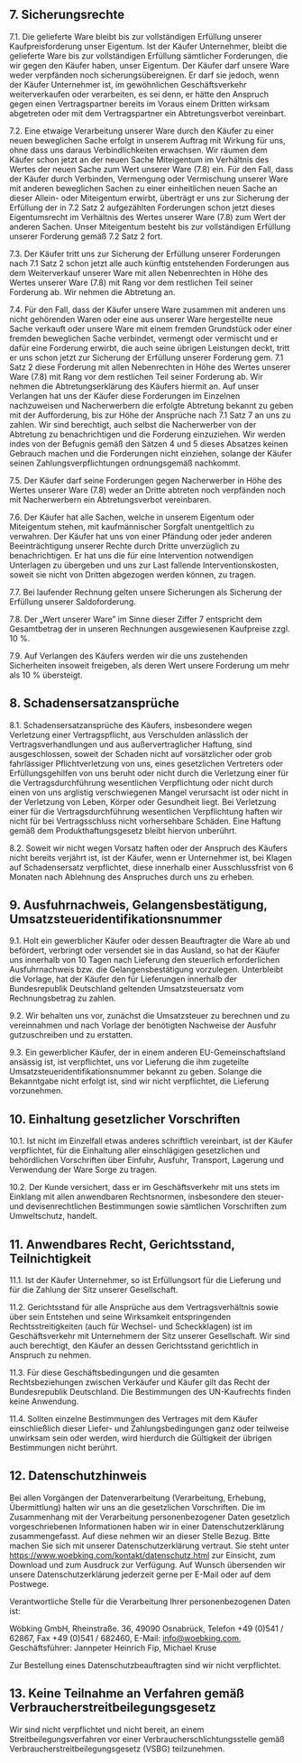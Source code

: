 ## 7. Sicherungsrechte

7.1. Die gelieferte Ware bleibt bis zur vollständigen Erfüllung unserer Kaufpreisforderung unser Eigentum. Ist der Käufer Unternehmer, bleibt die gelieferte Ware bis zur vollständigen Erfüllung sämtlicher Forderungen, die wir gegen den Käufer haben, unser Eigentum. Der Käufer darf unsere Ware weder verpfänden noch sicherungsübereignen. Er darf sie jedoch, wenn der Käufer Unternehmer ist, im gewöhnlichen Geschäftsverkehr weiterverkaufen oder verarbeiten, es sei denn, er hätte den Anspruch gegen einen Vertragspartner bereits im Voraus einem Dritten wirksam abgetreten oder mit dem Vertragspartner ein Abtretungsverbot vereinbart.

7.2. Eine etwaige Verarbeitung unserer Ware durch den Käufer zu einer neuen beweglichen Sache erfolgt in unserem Auftrag mit Wirkung für uns, ohne dass uns daraus Verbindlichkeiten erwachsen. Wir räumen dem Käufer schon jetzt an der neuen Sache Miteigentum im Verhältnis des Wertes der neuen Sache zum Wert unserer Ware (7.8) ein. Für den Fall, dass der Käufer durch Verbinden, Vermengung oder Vermischung unserer Ware mit anderen beweglichen Sachen zu einer einheitlichen neuen Sache an dieser Allein- oder Miteigentum erwirbt, überträgt er uns zur Sicherung der Erfüllung der in 7.2 Satz 2 aufgezählten Forderungen schon jetzt dieses Eigentumsrecht im Verhältnis des Wertes unserer Ware (7.8) zum Wert der anderen Sachen. Unser Miteigentum besteht bis zur vollständigen Erfüllung unserer Forderung gemäß 7.2 Satz 2 fort.

7.3. Der Käufer tritt uns zur Sicherung der Erfüllung unserer Forderungen nach 7.1 Satz 2 schon jetzt alle auch künftig entstehenden Forderungen aus dem Weiterverkauf unserer Ware mit allen Nebenrechten in Höhe des Wertes unserer Ware (7.8) mit Rang vor dem restlichen Teil seiner Forderung ab. Wir nehmen die Abtretung an.

7.4. Für den Fall, dass der Käufer unsere Ware zusammen mit anderen uns nicht gehörenden Waren oder eine aus unserer Ware hergestellte neue Sache verkauft oder unsere Ware mit einem fremden Grundstück oder einer fremden beweglichen Sache verbindet, vermengt oder vermischt und er dafür eine Forderung erwirbt, die auch seine übrigen Leistungen deckt, tritt er uns schon jetzt zur Sicherung der Erfüllung unserer Forderung gem. 7.1 Satz 2 diese Forderung mit allen Nebenrechten in Höhe des Wertes unserer Ware (7.8) mit Rang vor dem restlichen Teil seiner Forderung ab. Wir nehmen die Abtretungserklärung des Käufers hiermit an. Auf unser Verlangen hat uns der Käufer diese Forderungen im Einzelnen nachzuweisen und Nacherwerbern die erfolgte Abtretung bekannt zu geben mit der Aufforderung, bis zur Höhe der Ansprüche nach 7.1 Satz 7 an uns zu zahlen. Wir sind berechtigt, auch selbst die Nacherwerber von der Abtretung zu benachrichtigen und die Forderung einzuziehen. Wir werden indes von der Befugnis gemäß den Sätzen 4 und 5 dieses Absatzes keinen Gebrauch machen und die Forderungen nicht einziehen, solange der Käufer seinen Zahlungsverpflichtungen ordnungsgemäß nachkommt.

7.5. Der Käufer darf seine Forderungen gegen Nacherwerber in Höhe des Wertes unserer Ware (7.8) weder an Dritte abtreten noch verpfänden noch mit Nacherwerbern ein Abtretungsverbot vereinbaren.

7.6. Der Käufer hat alle Sachen, welche in unserem Eigentum oder Miteigentum stehen, mit kaufmännischer Sorgfalt unentgeltlich zu verwahren. Der Käufer hat uns von einer Pfändung oder jeder anderen Beeinträchtigung unserer Rechte durch Dritte unverzüglich zu benachrichtigen. Er hat uns die für eine Intervention notwendigen Unterlagen zu übergeben und uns zur Last fallende Interventionskosten, soweit sie nicht von Dritten abgezogen werden können, zu tragen.

7.7. Bei laufender Rechnung gelten unsere Sicherungen als Sicherung der Erfüllung unserer Saldoforderung.

7.8. Der „Wert unserer Ware” im Sinne dieser Ziffer 7 entspricht dem Gesamtbetrag der in unseren Rechnungen ausgewiesenen Kaufpreise zzgl. 10 %.

7.9. Auf Verlangen des Käufers werden wir die uns zustehenden Sicherheiten insoweit freigeben, als deren Wert unsere Forderung um mehr als 10 % übersteigt.

## 8. Schadensersatzansprüche

8.1. Schadensersatzansprüche des Käufers, insbesondere wegen Verletzung einer Vertragspflicht, aus Verschulden anlässlich der Vertragsverhandlungen und aus außervertraglicher Haftung, sind ausgeschlossen, soweit der Schaden nicht auf vorsätzlicher oder grob fahrlässiger Pflichtverletzung von uns, eines gesetzlichen Vertreters oder Erfüllungsgehilfen von uns beruht oder nicht durch die Verletzung einer für die Vertragsdurchführung wesentlichen Verpflichtung oder nicht durch einen von uns arglistig verschwiegenen Mangel verursacht ist oder nicht in der Verletzung von Leben, Körper oder Gesundheit liegt. Bei Verletzung einer für die Vertragsdurchführung wesentlichen Verpflichtung haften wir nicht für bei Vertragsschluss nicht vorhersehbare Schäden. Eine Haftung gemäß dem Produkthaftungsgesetz bleibt hiervon unberührt.

8.2. Soweit wir nicht wegen Vorsatz haften oder der Anspruch des Käufers nicht bereits verjährt ist, ist der Käufer, wenn er Unternehmer ist, bei Klagen auf Schadensersatz verpflichtet, diese innerhalb einer Ausschlussfrist von 6 Monaten nach Ablehnung des Anspruches durch uns zu erheben.

## 9. Ausfuhrnachweis, Gelangensbestätigung, Umsatzsteueridentifikationsnummer

9.1. Holt ein gewerblicher Käufer oder dessen Beauftragter die Ware ab und befördert, verbringt oder versendet sie in das Ausland, so hat der Käufer uns innerhalb von 10 Tagen nach Lieferung den steuerlich erforderlichen Ausfuhrnachweis bzw. die Gelangensbestätigung vorzulegen. Unterbleibt die Vorlage, hat der Käufer den für Lieferungen innerhalb der Bundesrepublik Deutschland geltenden Umsatzsteuersatz vom Rechnungsbetrag zu zahlen.

9.2. Wir behalten uns vor, zunächst die Umsatzsteuer zu berechnen und zu vereinnahmen und nach Vorlage der benötigten Nachweise der Ausfuhr gutzuschreiben und zu erstatten.

9.3. Ein gewerblicher Käufer, der in einem anderen EU-Gemeinschaftsland ansässig ist, ist verpflichtet, uns vor Lieferung die ihm zugeteilte Umsatzsteueridentifikationsnummer bekannt zu geben. Solange die Bekanntgabe nicht erfolgt ist, sind wir nicht verpflichtet, die Lieferung vorzunehmen.

## 10. Einhaltung gesetzlicher Vorschriften

10.1. Ist nicht im Einzelfall etwas anderes schriftlich vereinbart, ist der Käufer verpflichtet, für die Einhaltung aller einschlägigen gesetzlichen und behördlichen Vorschriften über Einfuhr, Ausfuhr, Transport, Lagerung und Verwendung der Ware Sorge zu tragen.

10.2. Der Kunde versichert, dass er im Geschäftsverkehr mit uns stets im Einklang mit allen anwendbaren Rechtsnormen, insbesondere den steuer- und devisenrechtlichen Bestimmungen sowie sämtlichen Vorschriften zum Umweltschutz, handelt.

## 11. Anwendbares Recht, Gerichtsstand, Teilnichtigkeit

11.1. Ist der Käufer Unternehmer, so ist Erfüllungsort für die Lieferung und für die Zahlung der Sitz unserer Gesellschaft.

11.2. Gerichtsstand für alle Ansprüche aus dem Vertragsverhältnis sowie über sein Entstehen und seine Wirksamkeit entspringenden Rechtsstreitigkeiten (auch für Wechsel- und Scheckklagen) ist im Geschäftsverkehr mit Unternehmern der Sitz unserer Gesellschaft. Wir sind auch berechtigt, den Käufer an dessen Gerichtsstand gerichtlich in Anspruch zu nehmen.

11.3. Für diese Geschäftsbedingungen und die gesamten Rechtsbeziehungen zwischen Verkäufer und Käufer gilt das Recht der Bundesrepublik Deutschland. Die Bestimmungen des UN-Kaufrechts finden keine Anwendung.

11.4. Sollten einzelne Bestimmungen des Vertrages mit dem Käufer einschließlich dieser Liefer- und Zahlungsbedingungen ganz oder teilweise unwirksam sein oder werden, wird hierdurch die Gültigkeit der übrigen Bestimmungen nicht berührt.

## 12. Datenschutzhinweis

Bei allen Vorgängen der Datenverarbeitung (Verarbeitung, Erhebung, Übermittlung) halten wir uns an die gesetzlichen Vorschriften. Die im Zusammenhang mit der Verarbeitung personenbezogener Daten gesetzlich vorgeschriebenen Informationen haben wir in einer Datenschutzerklärung zusammengefasst. Auf diese nehmen wir an dieser Stelle Bezug. Bitte machen Sie sich mit unserer Datenschutzerklärung vertraut. Sie steht unter https://www.woebking.com/kontakt/datenschutz.html zur Einsicht, zum Download und zum Ausdruck zur Verfügung. Auf Wunsch übersenden wir unsere Datenschutzerklärung jederzeit gerne per E-Mail oder auf dem Postwege.

Verantwortliche Stelle für die Verarbeitung Ihrer personenbezogenen Daten ist:

Wöbking GmbH, Rheinstraße. 36, 49090 Osnabrück, Telefon +49 (0)541 / 62867, Fax +49 (0)541 / 682460, E-Mail: info@woebking.com, Geschäftsführer: Jannpeter Heinrich Fip, Michael Kruse

Zur Bestellung eines Datenschutzbeauftragten sind wir nicht verpflichtet.

## 13. Keine Teilnahme an Verfahren gemäß Verbraucherstreitbeilegungsgesetz

Wir sind nicht verpflichtet und nicht bereit, an einem Streitbeilegungsverfahren vor einer Verbraucherschlichtungsstelle gemäß Verbraucherstreitbeilegungsgesetz (VSBG) teilzunehmen. 
